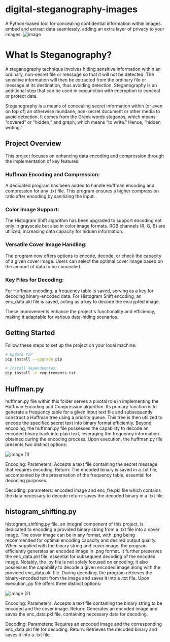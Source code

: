 # digital-steganography-images
A Python-based tool for concealing confidential information within images. embed and extract data seamlessly, adding an extra layer of privacy to your images. 
![image](https://github.com/Cizr/digital-steganography-images/assets/100844208/90ec9db6-5b30-40d6-83ae-9025c0af138f)

# What Is Steganography?
A steganography technique involves hiding sensitive information within an ordinary, non-secret file or message so that it will not be detected. The sensitive information will then be extracted from the ordinary file or message at its destination, thus avoiding detection. Steganography is an additional step that can be used in conjunction with encryption to conceal or protect data.

Steganography is a means of concealing secret information within (or even on top of) an otherwise mundane, non-secret document or other media to avoid detection. It comes from the Greek words steganos, which means “covered” or “hidden,” and graph, which means “to write.” Hence, “hidden writing.”

## Project Overview

This project focuses on enhancing data encoding and compression through the implementation of key features:

### Huffman Encoding and Compression:

A dedicated program has been added to handle Huffman encoding and compression for any .txt file.
This program ensures a higher compression ratio after encoding by sanitizing the input.

### Color Image Support:

The Histogram Shift algorithm has been upgraded to support encoding not only in grayscale but also in color image formats.
RGB channels (R, G, B) are utilized, increasing data capacity for hidden information.

### Versatile Cover Image Handling:

The program now offers options to encode, decode, or check the capacity of a given cover image.
Users can select the optimal cover image based on the amount of data to be concealed.

### Key Files for Decoding:

For Huffman encoding, a frequency table is saved, serving as a key for decoding binary-encoded data.
For Histogram Shift encoding, an enc_data.pkl file is saved, acting as a key to decode the encrypted image.

These improvements enhance the project's functionality and efficiency, making it adaptable for various data-hiding scenarios.

## Getting Started

Follow these steps to set up the project on your local machine:

```bash
# Update PIP
pip install --upgrade pip

# Install dependencies
pip install -r requirements.txt
```

## Huffman.py
huffman.py file within this folder serves a pivotal role in implementing the Huffman Encoding and Compression algorithm. Its primary function is to generate a frequency table for a given input text file and subsequently construct a Huffman tree using a priority queue. This tree is then utilized to encode the specified secret text into binary format efficiently. Beyond encoding, the huffman.py file possesses the capability to decode an encoded binary back into plain text, leveraging the frequency information obtained during the encoding process.
Upon execution, the huffman.py file presents two distinct options:

![image (1)](https://github.com/Cizr/digital-steganography-images/assets/100844208/b3122f10-f471-4d47-b6ad-17a13c085729)

Encoding:
Parameters: Accepts a text file containing the secret message that requires encoding.
Return: The encoded binary is saved in a .txt file, accompanied by the preservation of the frequency table, essential for decoding purposes.

Decoding:
parameters: encoded image and enc_fre.pkl file which contains the data necessary to decode
return: saves the decoded binary in a .txt file.


## histogram_shifting.py
histogram_shifting.py file, an integral component of this project, is dedicated to encoding a provided binary string from a .txt file into a cover image. The cover image can be in any format, with .png being recommended for optimal encoding capacity and desired output quality. When supplied with the binary string and cover image, the program efficiently generates an encoded image in .png format. It further preserves the enc_data.pkl file, essential for subsequent decoding of the encoded image. Notably, the .py file is not solely focused on encoding; it also possesses the capability to decode a given encoded image along with the provided enc_data.pkl file. During decoding, the program retrieves the binary-encoded text from the image and saves it into a .txt file. Upon execution,.py file offers three distinct options:

![image (2)](https://github.com/Cizr/digital-steganography-images/assets/100844208/62680178-f83d-496d-9bb4-b396a1c275e0)

Encoding: 
Parameters: Accepts a text file containing the binary string to be encoded and the cover image.
Return: Generates an encoded image and saves the enc_data.pkl file, containing necessary data for decoding.

Decoding:
Parameters: Requires an encoded image and the corresponding enc_data.pkl file for decoding.
Return: Retrieves the decoded binary and saves it into a .txt file.


